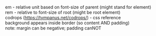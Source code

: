 em - relative unit based on font-size of parent (might stand for element)  
rem - relative to font-size of root (might be root element)  
codrops (https://tympanus.net/codrops/) - css reference  
background appears inside border (so content AND padding)  
note: margin can be negative; padding canNOT  
